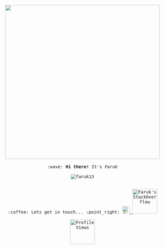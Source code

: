 

<p align="center">
  <img src="https://i.imgur.com/z36lb6r.gif" width="500px">
  <br><br>
  <samp>
    :wave: <strong>Hi there! </strong>It's <i>Faruk</i>
    <!--<br> I code at <a href="https://www.practo.com/">Practo</a> -->
    <!--<br> 🔭 Simplifying and improving the digital healthcare experience. -->
    <!-- <br> :mortar_board: <a href="https://education.github.com/graduation/yearbook?sort=az&page=14&search=faruk13#faruk13">Github Class of 2020</a>  -->
    <!--<br> :black_square_button: Blockchain Enthusiast :black_square_button:
    <br> :nut_and_bolt: <i>Former</i> Competitive Programmer  -->
    <!--<a href="https://www.hackerrank.com/faruk13"> 
      <img alt="Faruk's Hackerrank" width="22px" src="https://cdn.jsdelivr.net/npm/simple-icons@v3/icons/hackerrank.svg" />
    </a> -->
    <!--<a href="https://www.codechef.com/users/faruk13"> 
      <img alt="Faruk's Codechef" width="22px" src="https://cdn.jsdelivr.net/npm/simple-icons@v3/icons/codechef.svg" />
    </a> -->
    <br><br>
    <img align="center" src="https://github-readme-stats.vercel.app/api/top-langs/?username=faruk13&layout=compact&hide=html&bg_color=000000&text_color=ffd700" alt="faruk13" /> 
    <!--<br><br> Relax with
    <br>:notes: Music or :video_game: FIFA -->
    <br><br><br>:coffee: Lets get in touch... :point_right: <a href="https://www.linkedin.com/in/faruk13/">
    <img alt="Faruk's LinkedIn" width="24px" src="https://cdn.jsdelivr.net/npm/simple-icons@v3/icons/linkedin.svg" />
    </a>
    <a href="https://stackoverflow.com/users/5668215/faruk13">
      <img alt="Faruk's StackOverflow" width="80px" src="https://img.shields.io/badge/faruk13-Black?style=flat-square&labelColor=000000&logo=stackoverflow&logoColor=white&link=https://stackoverflow.com/users/5668215/faruk13" />
    </a>
    <br>
    <br>
      <img alt="Profile Views" width="80px" border-radius="50%" src="https://komarev.com/ghpvc/?username=faruk13&label=Been+Here:&style=plastic&color=blue" />
    
 </samp>
 <br> 
</p>

<!--
**faruk13/faruk13** is a ✨ _special_ ✨ repository because its `README.md` (this file) appears on your GitHub profile.

Here are some ideas to get you started:

- 🔭 I’m currently working on ...
- 🌱 I’m currently learning ...
- 👯 I’m looking to collaborate on ...
- 🤔 I’m looking for help with ...
- 💬 Ask me about ...
- 📫 How to reach me: ...
- 😄 Pronouns: ...
- ⚡ Fun fact: ...
-->
